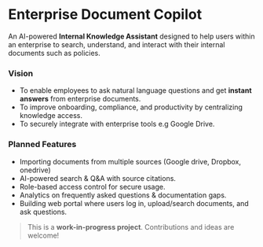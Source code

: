 # Enterprise Document Copilot

An AI-powered **Internal Knowledge Assistant** designed to help users within an enterprise to search, understand, and interact with their internal documents such as policies.  

### Vision
- To enable employees to ask natural language questions and get **instant answers** from enterprise documents.  
- To improve onboarding, compliance, and productivity by centralizing knowledge access.  
- To securely integrate with enterprise tools e.g Google Drive.  

### Planned Features
- Importing documents from multiple sources (Google drive, Dropbox, onedrive)
- AI-powered search & Q&A with source citations.  
- Role-based access control for secure usage.  
- Analytics on frequently asked questions & documentation gaps.  
- Building web portal where users log in, upload/search documents, and ask questions.

> This is a **work-in-progress project**. Contributions and ideas are welcome!  
